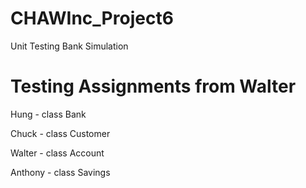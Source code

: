 # CHAWInc_Project6
Unit Testing Bank Simulation

# Testing Assignments from Walter

Hung - class Bank

Chuck - class Customer

Walter - class Account

Anthony - class Savings
